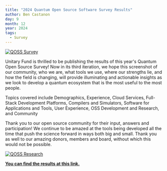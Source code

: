 ```yaml
---
title: "2024 Quantum Open Source Software Survey Results"
author: Ben Castanon
day: 9
month: 12
year: 2024
tags:
  - Survey
---
```


[![](/images/2024_QOSS_Social_card_.png "QOSS Survey")](https://unitaryfund.github.io/survey-2024/)

Unitary Fund is thrilled to be publishing the results of this year's Quantum Open Source Survey! Now in its third iteration, we hope this screenshot of our community, who we are, what tools we use, where our strengths lie, and how the field is changing, will provide illuminating and actionable insights as we look to develop a quantum ecosystem that is the most useful to the most people.  

Topics covered include Demographics, Experience, Cloud Services, Full-Stack Development Platforms, Compilers and Simulators, Software for Applications and Tools, User Experience, OSS Development and Research, and Community

Thank you to our open source community for their input, answers and participation! We continue to be amazed at the tools being developed all the time that push the science forward in ways both big and small. Thank you as well to our amazing donors, members and board, without which this would not be possible. 


[![](/images/QOSS_2024_MostPromising.png "QOSS Research")](https://unitaryfund.github.io/survey-2024/)


[**You can find the results at this link.**](https://unitaryfund.github.io/survey-2024/)

